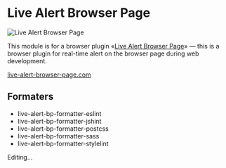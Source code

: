 # Live Alert Browser Page

![Live Alert Browser Page](https://raw.githubusercontent.com/semiromid/live-alert-bp/master/images/on_128x128_v1.png)

This module is for a browser plugin «[Live Alert Browser Page](https://live-alert-browser-page.com/)» — this is a browser plugin for real-time alert on the browser page during web development.

[live-alert-browser-page.com](https://live-alert-browser-page.com/)

## Formaters
* live-alert-bp-formatter-eslint
* live-alert-bp-formatter-jshint
* live-alert-bp-formatter-postcss
* live-alert-bp-formatter-sass
* live-alert-bp-formatter-stylelint

Editing...



